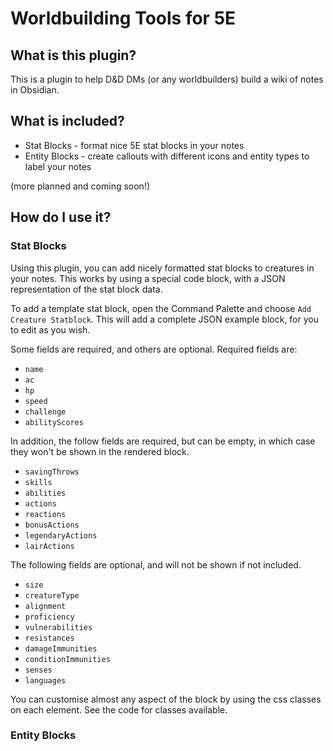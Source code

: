 # Worldbuilding Tools for 5E

## What is this plugin?
This is a plugin to help D&D DMs (or any worldbuilders) build a wiki of notes in Obsidian.

## What is included?

- Stat Blocks - format nice 5E stat blocks in your notes
- Entity Blocks - create callouts with different icons and entity types to label your notes

(more planned and coming soon!)

## How do I use it?

### Stat Blocks

Using this plugin, you can add nicely formatted stat blocks to creatures in your notes. This works by using a special code block, with a JSON representation of the stat block data.

To add a template stat block, open the Command Palette and choose `Add Creature Statblock`. This will add a complete JSON example block, for you to edit as you wish.

Some fields are required, and others are optional. Required fields are:

- `name`
- `ac` 
- `hp` 
- `speed`
- `challenge`
- `abilityScores` 

In addition, the follow fields are required, but can be empty, in which case they won't be shown in the rendered block.
- `savingThrows`
- `skills`
- `abilities`
- `actions`
- `reactions`
- `bonusActions`
- `legendaryActions`
- `lairActions`

The following fields are optional, and will not be shown if not included.
- `size`
- `creatureType`
- `alignment`
- `proficiency`
- `vulnerabilities`
- `resistances`
- `damageImmunities`
- `conditionImmunities`
- `senses`
- `languages`

You can customise almost any aspect of the block by using the css classes on each element. See the code for classes available.

### Entity Blocks